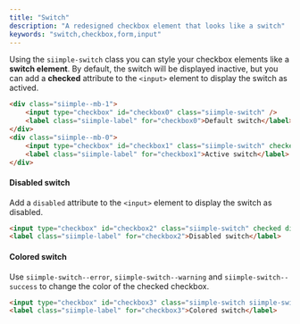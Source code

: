 ```yaml
---
title: "Switch"
description: "A redesigned checkbox element that looks like a switch"
keywords: "switch,checkbox,form,input"
---
```


Using the `siimple-switch` class you can style your checkbox elements like a **switch element**. 
By default, the switch will be displayed inactive, but you can add a **checked** attribute to the `<input>` element to display the switch as actived.


```html preview="true"
<div class="siimple--mb-1">
    <input type="checkbox" id="checkbox0" class="siimple-switch" />
    <label class="siimple-label" for="checkbox0">Default switch</label>
</div>
<div class="siimple--mb-0">
    <input type="checkbox" id="checkbox1" class="siimple-switch" checked />
    <label class="siimple-label" for="checkbox1">Active switch</label>
</div>
```

#### Disabled switch

Add a `disabled` attribute to the `<input>` element to display the switch as disabled.

```html preview="true"
<input type="checkbox" id="checkbox2" class="siimple-switch" checked disabled />
<label class="siimple-label" for="checkbox2">Disabled switch</label>
```

#### Colored switch

Use `siimple-switch--error`, `siimple-switch--warning` and `siimple-switch--success` to change the color of the checked checkbox.

```html preview="true"
<input type="checkbox" id="checkbox3" class="siimple-switch siimple-switch--success" checked />
<label class="siimple-label" for="checkbox3">Colored switch</label>
```


